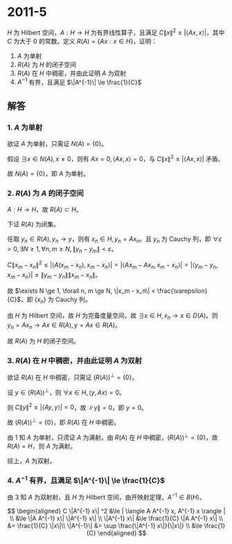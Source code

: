 # 2011-5

$H$ 为 Hilbert 空间，$A: H \to H$ 为有界线性算子，且满足 $C\|x\|^2 \le | \langle Ax, x \rangle |$，其中 $C$ 为大于 0 的常数。定义 $R(A) = \{Ax: x \in H\}$，证明：

1. $A$ 为单射
2. $R(A)$ 为 $H$ 的闭子空间
3. $R(A)$ 在 $H$ 中稠密，并由此证明 $A$ 为双射
4. $A^{-1}$ 有界，且满足 $\|A^{-1}\| \le \frac{1}{C}$

## 解答

### 1. $A$ 为单射

欲证 $A$ 为单射，只需证 $N(A) = \{0\}$。

假设 $\exists x \in N(A), x \neq 0$，则有 $Ax = 0, \langle Ax, x \rangle = 0$，与 $C\|x\|^2 \le | \langle Ax, x \rangle |$ 矛盾。

故 $N(A) = \{0\}$，即 $A$ 为单射。

### 2. $R(A)$ 为 $A$ 的闭子空间

$A: H \to H$，故 $R(A) \subset H$。

下证 $R(A)$ 为闭集。

任取 $y_n \in R(A), y_n \to y$，则有 $x_n \in H, y_n = Ax_n$。且 $y_n$ 为 Cauchy 列，即 $\forall \varepsilon > 0, \exists N \ge 1, \forall n, m \ge N, \|y_n - y_m\| < \varepsilon$。

$C\|x_m - x_n\|^2 \le | \langle A(x_m - x_n), x_m - x_n \rangle | = | \langle Ax_m - Ax_n, x_m - x_n \rangle | = | \langle y_m - y_n, x_m - x_n \rangle | \le \|y_m - y_n\| \|x_m - x_n\|$。

故 $\exists N \ge 1, \forall n, m \ge N, \|x_m - x_n\| < \frac{\varepsilon}{C}$，即 $\{x_n\}$ 为 Cauchy 列。

由 $H$ 为 Hilbert 空间，故 $H$ 为完备度量空间，故 $\exists x \in H, x_n \to x \in D(A)$。则 $y_n = Ax_n \to Ax \in R(A), y = Ax \in R(A)$。

故 $R(A)$ 为 $H$ 的闭子空间。

### 3. $R(A)$ 在 $H$ 中稠密，并由此证明 $A$ 为双射

欲证 $R(A)$ 在 $H$ 中稠密，只需证 $(R(A))^\perp = \{0\}$。

设 $y \in (R(A))^\perp$，则 $\forall x \in H, \langle y, Ax \rangle = 0$。

则 $C \|y\|^2 \le | \langle Ay, y \rangle | = 0$，故 $\|y\| = 0$，即 $y = 0$。

故 $(R(A))^\perp = \{0\}$，即 $R(A)$ 在 $H$ 中稠密。

由 1 知 $A$ 为单射，只须证 $A$ 为满射。由 $R(A)$ 在 $H$ 中稠密，$(R(A))^\perp = \{0\}$，故 $R(A) = H$，则 $A$ 为满射。

综上，$A$ 为双射。

### 4. $A^{-1}$ 有界，且满足 $\|A^{-1}\| \le \frac{1}{C}$

由 3 知 $A$ 为双射射，且 $H$ 为 Hilbert 空间，由开映射定理，$A^{-1} \in B(H)$。

$$
\begin{aligned}
C \|A^{-1} x\| ^2 &\le | \langle A A^{-1} x, A^{-1} x \rangle | \\
&\le \|A A^{-1} x\| \|A^{-1} x\| \\
\|A^{-1} x\| &\le \frac{1}{C} \|A A^{-1} x\| \\
&= \frac{1}{C} \|x\|\\
\|A^{-1}\| &= \sup \frac{\|A^{-1} x\|}{\|x\|} \\
&\le \frac{1}{C}
\end{aligned}
$$
